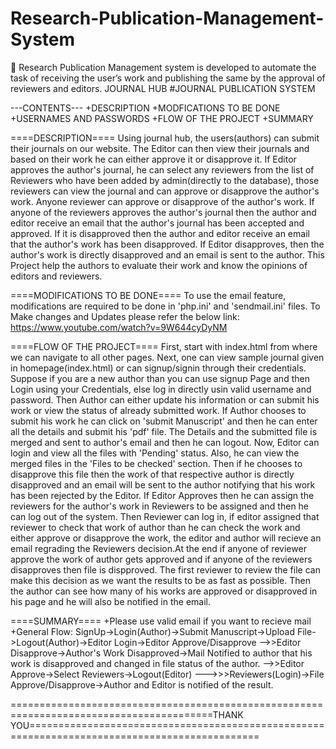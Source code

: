 # Research-Publication-Management-System
 Research Publication Management system is developed to automate the task of receiving the user’s work and publishing the same by the approval of reviewers and editors.
JOURNAL HUB
#JOURNAL PUBLICATION SYSTEM 



---CONTENTS---
+DESCRIPTION
+MODFICATIONS TO BE DONE
+USERNAMES AND PASSWORDS
+FLOW OF THE PROJECT
+SUMMARY



====DESCRIPTION====
Using journal hub, the users(authors) can submit their journals on our website. The Editor can then view their journals and based on their work he can either approve it or disapprove it.
If Editor approves the author's journal, he can select any reviewers from the list of Reviewers who have been added by admin(directly to the database), those reviewers can view the journal
and can approve or disapprove the author's work. Anyone reviewer can approve or disapprove of the author's work. If anyone of the reviewers approves the author's journal then the author 
and editor receive an email that the author's journal has been accepted and approved. If it is disapproved then the author and editor receive an email that the author's work has been 
disapproved.
If Editor disapproves, then the author's work is directly disapproved and an email is sent to the author.
This Project help the authors to evaluate their work and know the opinions of editors and reviewers.



====MODIFICATIONS TO BE DONE====
To use the email feature, modifications are required to be done in 'php.ini' and 'sendmail.ini' files.
To Make changes and Updates please refer the below link: 
	https://www.youtube.com/watch?v=9W644cyDyNM


====FLOW OF THE PROJECT====
First, start with index.html from where we can navigate to all other pages.
Next, one can view sample journal given in homepage(index.html) or can signup/signin through their credentials.
Suppose if you are a new author than you can use signup Page and then Login using your Credentials, else log in directly usin valid username and password.
Then Author can either update his information or can submit his work or view the status of already submitted work.
If Author chooses to submit his work he can click on 'submit Manuscript' and then he can enter all the details and submit his 'pdf' file.
The Details and the submitted file is merged and sent to author's email and then he can logout.
Now, Editor can login and view all the files with 'Pending' status. Also, he can view the merged files in the 'Files to be checked' section. Then if he chooses to disapprove this file then the work of that respective author 
is directly disapproved and an email will be sent to the author notifying that his work has been rejected by the Editor. 
If Editor Approves then he can assign the reviewers for the author's work in Reviewers to be assigned and then he can log out of the system.
Then Reviewer can log in, if editor assigned that reviewer to check that work of author than he can check the work and either approve or disapprove the work, the editor and author will 
recieve an email regrading the Reviewers decision.At the end if anyone of reviewer approve the work of author gets approved and if anyone of the reviewers disapproves then file is dispproved.
The first reviewer to review the file can make this decision as we want the results to be as fast as possible.
Then the author can see how many of his works are approved or disapproved in his page and he will also be notified in the email.




====SUMMARY====
+Please use valid email if you want to recieve mail
+General Flow: 
	SignUp->Login(Author)->Submit Manuscript->Upload File->Logout(Author)->Editor Login->Editor Approve/Disapprove
	-->>Editor Disapprove->Author's Work Disapproved->Mail Notified to author that his work is disapproved and changed in file status of the author.
	-->>Editor Approve->Select Reviewers->Logout(Editor)
		--->>>Reviewers(Login)->File Approve/Disapprove->Author and Editor is notified of the result.


=========================================================================================THANK YOU==============================================================================================
